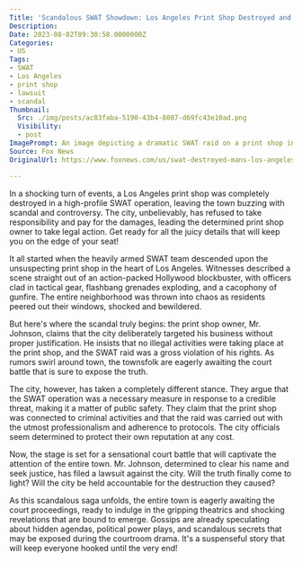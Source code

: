 ```yaml
---
Title: 'Scandalous SWAT Showdown: Los Angeles Print Shop Destroyed and City Refuses to Pay - Now Taking it to Court!'
Description: 
Date: 2023-08-02T09:30:58.0000000Z
Categories:
- US
Tags:
- SWAT
- Los Angeles
- print shop
- lawsuit
- scandal
Thumbnail:
  Src: ./img/posts/ac83faba-5190-43b4-8087-d69fc43e10ad.png
  Visibility:
  - post
ImagePrompt: An image depicting a dramatic SWAT raid on a print shop in Los Angeles, with officers in tactical gear and smoke-filled surroundings.
Source: Fox News
OriginalUrl: https://www.foxnews.com/us/swat-destroyed-mans-los-angeles-print-shop-city-refused-pay-now-taking-court

---
```

In a shocking turn of events, a Los Angeles print shop was completely destroyed in a high-profile SWAT operation, leaving the town buzzing with scandal and controversy. The city, unbelievably, has refused to take responsibility and pay for the damages, leading the determined print shop owner to take legal action. Get ready for all the juicy details that will keep you on the edge of your seat!

It all started when the heavily armed SWAT team descended upon the unsuspecting print shop in the heart of Los Angeles. Witnesses described a scene straight out of an action-packed Hollywood blockbuster, with officers clad in tactical gear, flashbang grenades exploding, and a cacophony of gunfire. The entire neighborhood was thrown into chaos as residents peered out their windows, shocked and bewildered.

But here's where the scandal truly begins: the print shop owner, Mr. Johnson, claims that the city deliberately targeted his business without proper justification. He insists that no illegal activities were taking place at the print shop, and the SWAT raid was a gross violation of his rights. As rumors swirl around town, the townsfolk are eagerly awaiting the court battle that is sure to expose the truth.

The city, however, has taken a completely different stance. They argue that the SWAT operation was a necessary measure in response to a credible threat, making it a matter of public safety. They claim that the print shop was connected to criminal activities and that the raid was carried out with the utmost professionalism and adherence to protocols. The city officials seem determined to protect their own reputation at any cost.

Now, the stage is set for a sensational court battle that will captivate the attention of the entire town. Mr. Johnson, determined to clear his name and seek justice, has filed a lawsuit against the city. Will the truth finally come to light? Will the city be held accountable for the destruction they caused?

As this scandalous saga unfolds, the entire town is eagerly awaiting the court proceedings, ready to indulge in the gripping theatrics and shocking revelations that are bound to emerge. Gossips are already speculating about hidden agendas, political power plays, and scandalous secrets that may be exposed during the courtroom drama. It's a suspenseful story that will keep everyone hooked until the very end!
